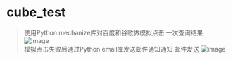 # cube_test
>使用Python mechanize库对百度和谷歌做模拟点击
一次查询结果
![image](https://github.com/scu-igroup/cube_test/blob/master/Images/2.png)  
>模拟点击失败后通过Python email库发送邮件通知通知
邮件发送
![image](https://github.com/scu-igroup/cube_test/blob/master/Images/1.png)
